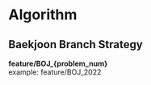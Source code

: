 # Algorithm

## Baekjoon Branch Strategy
<b>feature/BOJ_{problem_num}</b>  
example: feature/BOJ_2022
